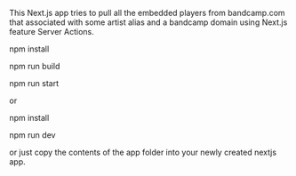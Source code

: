 This Next.js app tries to pull all the embedded players from bandcamp.com that associated with some artist alias and a bandcamp domain using Next.js feature Server Actions.

npm install

npm run build

npm run start

or

npm install

npm run dev

or just copy the contents of the app folder into your newly created nextjs app.








